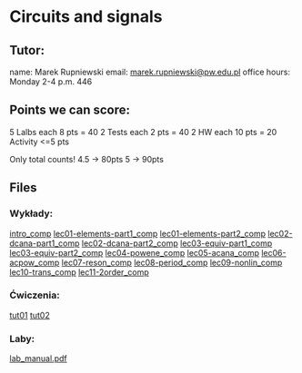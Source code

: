 # Circuits and signals

## Tutor:
name: Marek Rupniewski
email: marek.rupniewski@pw.edu.pl
office hours: Monday 2-4 p.m. 446

## Points we can score:
5 Lalbs each 8 pts = 40
2 Tests each 2 pts = 40 
2 HW each 10 pts = 20
Activity <=5 pts

Only total counts!
4.5 -> 80pts
5 -> 90pts

## Files
### Wykłady:
[intro_comp](Lecture/intro_comp.pdf)
[lec01-elements-part1_comp](Lecture/lec01-elements-part1_comp.pdf)
[lec01-elements-part2_comp](Lecture/lec01-elements-part2_comp.pdf)
[lec02-dcana-part1_comp](Lecture/lec02-dcana-part1_comp.pdf)
[lec02-dcana-part2_comp](Lecture/lec02-dcana-part2_comp.pdf)
[lec03-equiv-part1_comp](Lecture/lec03-equiv-part1_comp.pdf)
[lec03-equiv-part2_comp](Lecture/lec03-equiv-part2_comp.pdf)
[lec04-powene_comp](Lecture/lec04-powene_comp.pdf)
[lec05-acana_comp](Lecture/lec05-acana_comp.pdf)
[lec06-acpow_comp](Lecture/lec06-acpow_comp.pdf)
[lec07-reson_comp](Lecture/lec07-reson_comp.pdf)
[lec08-period_comp](Lecture/lec08-period_comp.pdf)
[lec09-nonlin_comp](Lecture/lec09-nonlin_comp.pdf)
[lec10-trans_comp](Lecture/lec10-trans_comp.pdf)
[lec11-2order_comp](Lecture/lec11-2order_comp.pdf)

### Ćwiczenia:
[tut01](Tutorial/tut01.pdf)
[tut02](Tutorial/tut02.pdf)

### Laby:
[lab_manual.pdf](lab_manual.pdf)
